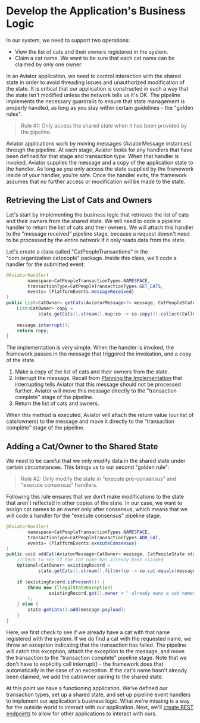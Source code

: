 Develop the Application's Business Logic
========================================

In our system, we need to support two operations:
* View the list of cats and their owners registered in the system.
* Claim a cat name.  We want to be sure that each cat name can be claimed by only one owner.

In an Aviator application, we need to control interaction with the shared state in order to avoid threading issues and unauthorized modification of the state.  It is critical that our application is constructed in such a way that the state isn't modified unless the network tells us it's OK.  The pipeline implements the necessary guardrails to ensure that state management is properly handled, as long as you stay within certain guidelines - the "golden rules".

> Rule #1:  Only access the shared state when it has been provided by the pipeline.

Aviator applications work by moving messages (AviatorMessage instances) through the pipeline.  At each stage, Aviator looks for any handlers that have been defined for that stage and transaction type.  When that handler is invoked, Aviator supplies the message and a copy of the application state to the handler.  As long as you only access the state supplied by the framework inside of your handler, you're safe.  Once the handler exits, the framework assumes that no further access or modification will be made to the state.

## Retrieving the List of Cats and Owners
Let's start by implementing the business logic that retrieves the list of cats and their owners from the shared state.  We will need to code a pipeline handler to return the list of cats and their owners.  We will attach this handler to the "message received" pipeline stage, because a request doesn't need to be processed by the entire network if it only reads data from the state.

Let's create a class called "CatPeopleTransactions" in the "com.organization.catpeople" package.  Inside this class, we'll code a handler for the submitted event:

```java
@AviatorHandler(
        namespace=CatPeopleTransactionTypes.NAMESPACE,
        transactionType=CatPeopleTransactionTypes.GET_CATS,
        events= {PlatformEvents.messageReceived}
)
public List<CatOwner> getCats(AviatorMessage<?> message, CatPeopleState state) {
    List<CatOwner> copy = 
            state.getCats().stream().map(co -> co.copy()).collect(Collectors.toList());
    
    message.interrupt();
    return copy;
}
```

The implementation is very simple.  When the handler is invoked, the framework passes in the message that triggered the invokation, and a copy of the state.  
1. Make a copy of the list of cats and their owners from the state.  
2. Interrupt the message.  Recall from [Planning the Implementation](Planning.md) that interrupting tells Aviator that this message should not be processed further.  Aviator will move this message directly to the "transaction complete" stage of the pipeline.
3. Return the list of cats and owners.  

When this method is executed, Aviator will attach the return value (our list of cats/owners) to the message and move it directly to the "transaction complete" stage of the pipeline.

## Adding a Cat/Owner to the Shared State
We need to be careful that we only modify data in the shared state under certain circumstances.  This brings us to our second "golden rule":
>Rule #2: Only modify the state in "execute pre-consensus" and "execute consensus" handlers.

Following this rule ensures that we don't make modifications to the state that aren't reflected in other copies of the state.  In our case, we want to assign cat names to an owner only after consensus, which means that we will code a handler for the "execute consensus" pipeline stage.

```java
@AviatorHandler(
        namespace=CatPeopleTransactionTypes.NAMESPACE,
        transactionType=CatPeopleTransactionTypes.ADD_CAT,
        events= {PlatformEvents.executeConsensus}
)
public void addCat(AviatorMessage<CatOwner> message, CatPeopleState state) {
    //Check to see if the cat name has already been claimed
    Optional<CatOwner> existingRecord = 
            state.getCats().stream().filter(co -> co.cat.equals(message.payload.cat)).findFirst();
    
    if (existingRecord.isPresent()) {
        throw new IllegalStateException(
                existingRecord.get().owner + " already owns a cat named " + existingRecord.get().cat
        );
    } else {
        state.getCats().add(message.payload);
    }
}
```

Here, we first check to see if we already have a cat with that name registered with the system.  If we do find a cat with the requested name, we throw an exception indicating that the transaction has failed.  The pipeline will catch this exception, attach the exception to the message, and move the transaction to the "transaction complete" pipeline stage.  Note that we don't have to explicitly call interrupt() - the framework does that automatically in the case of an exception.  If the cat's name hasn't already been claimed, we add the cat/owner pairing to the shared state.

At this point we have a functioning application.  We've defined our transaction types, set up a shared state, and set up pipeline event handlers to implement our application's business logic.  What we're missing is a way for the outside world to interact with our application.  Next, we'll [create REST endpoints](RESTEndpoints.md) to allow for other applications to interact with ours.
